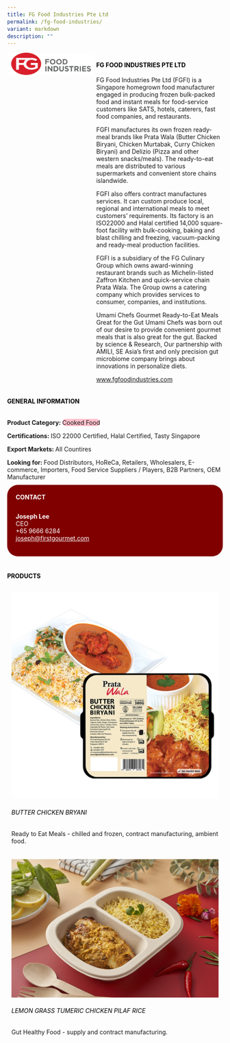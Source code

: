 ```yaml
---
title: FG Food Industries Pte Ltd
permalink: /fg-food-industries/
variant: markdown
description: ""
---
```

<div class="flex-paragraph">
	<div style="display: flex; flex-wrap: wrap;" class="flex-container">
		<div style="flex: 1 1 40%; display: block;" class="card sgds">
			<img src="/images/FG%20Food%20Industries/fg_food_industries_logo.png">
		</div>
		<div style="flex: 1 1 58%; display: block; margin-left: 3px" class="card-sgds">
			<h4 style="text-transform: uppercase; color: black;"><b>FG Food Industries Pte Ltd</b></h4>
			<p>FG Food Industries Pte Ltd (FGFI) is a Singapore homegrown food manufacturer engaged in producing frozen bulk-packed food and instant meals for food-service customers like SATS, hotels, caterers, fast food companies, and restaurants.</p>
			<p>FGFI manufactures its own frozen ready-meal brands like Prata Wala (Butter Chicken Biryani, Chicken Murtabak, Curry Chicken Biryani) and Delizio (Pizza and other western snacks/meals). The ready-to-eat meals are distributed to various supermarkets and convenient store chains islandwide.</p>
			<p>FGFI also offers contract manufactures services. It can custom produce local, regional and international meals to meet customers’ requirements. Its factory is an ISO22000 and Halal certified 14,000 square-foot facility with bulk-cooking, baking and blast chilling and freezing, vacuum-packing and ready-meal production facilities.</p>
			<p>FGFI is a subsidiary of the FG Culinary Group which owns award-winning restaurant brands such as Michelin-listed Zaffron Kitchen and quick-service chain Prata Wala. The Group owns a catering company which provides services to consumer, companies, and institutions.</p>
			<p>Umami Chefs Gourmet Ready-to-Eat Meals Great for the Gut Umami Chefs was born out of our desire to provide convenient gourmet meals that is also great for the gut. Backed by science &amp; Research, Our partnership with AMILI, SE Asia’s first and only precision gut microbiome company brings about innovations in personalize diets.</p>
			<p><a target="_blank" href="https://www.fgfoodindustries.com">www.fgfoodindustries.com</a></p>
		</div>
	</div>
</div>

<h4 style="text-transform: uppercase; color: black;">
	<b>General Information</b>
</h4>
<div style="display: flex; flex-wrap: wrap;" class="flex-container">
	<div style="flex: 1 1 65%; display: block; align-self: stretch" class="card sgds">
		<div class="flex-paragraph">
			<p>
				<b>Product Category: </b>
				<span style="background-color: pink; border-radius: 10px;">Cooked Food</span>
			</p>
			<p>
				<b>Certifications: </b>ISO 22000 Certified, Halal Certified, Tasty Singapore
			</p>
			<p>
				<b>Export Markets: </b>All Countires
			</p>
			<p style="margin-bottom: 10px;">
				<b>Looking for: </b>Food Distributors, HoReCa, Retailers, Wholesalers, E-commerce, Importers, Food Service Suppliers / Players, B2B Partners, OEM Manufacturer
			</p>
		</div>
	</div>
	<div style="flex: 1 1 35%; padding: 10px; display: block; background-color: maroon; border-radius: 25px; align-self: center;" class="card sgds">
		<h4 style="color: white; margin-top: 10px; margin-left: 10px;">CONTACT</h4>
		<div class="flex-paragraph">
			<p style="padding: 10px; color: white;">
				<b>Joseph Lee</b>
				<br>CEO<br>+65 9666 6284<br>
				<a style="color: white;" href="mailto:joseph@firstgourmet.com">joseph@firstgourmet.com</a>
			</p>
		</div>
	</div>
</div>
<br>
<h4 style="text-transform: uppercase; color: black;">
	<b>Products</b>
</h4>
<div style="display: flex; flex-wrap: wrap;">
	<div style="flex: 1 1 47%; margin: 10px; display: block;" class="card sgds">
		<div style="display: block;" class="flex-image">
			<img src="/images/FG%20Food%20Industries/fg_food_industries_product_01.jpg">
		</div>
		<div class="flex-paragraph">
			<h6 style="text-transform: uppercase; color: black;">Butter Chicken Bryani</h6>
			<p>Ready to Eat Meals - chilled and frozen, contract manufacturing, ambient food.</p>
		</div>
	</div>
	<div style="flex: 1 1 47%; margin: 10px; display: block;" class="card sgds">
		<div style="display: block;" class="flex-image">
			<img src="/images/FG%20Food%20Industries/fg_food_industries_product_02.jpg">
		</div>
		<div class="flex-paragraph">
			<h6 style="text-transform: uppercase; color: black;">Lemon Grass Tumeric Chicken Pilaf Rice</h6>
			<p>Gut Healthy Food - supply and contract manufacturing.</p>
		</div>
	</div>
</div>